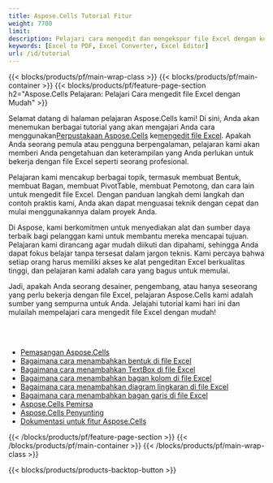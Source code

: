 ```yaml
---
title: Aspose.Cells Tutorial Fitur
weight: 7700
limit:
description: Pelajari cara mengedit dan mengekspor file Excel dengan kode.
keywords: [Excel to PDF, Excel Converter, Excel Editor]
url: /id/tutorial
---
```

{{< blocks/products/pf/main-wrap-class >}}
{{< blocks/products/pf/main-container >}}
{{< blocks/products/pf/feature-page-section h2="Aspose.Cells Pelajaran: Pelajari Cara mengedit file Excel dengan Mudah" >}}

<p>
 Selamat datang di halaman pelajaran Aspose.Cells kami! Di sini, Anda akan menemukan berbagai tutorial yang akan mengajari Anda cara menggunakan<a href="https://www.nuget.org/packages/Aspose.Cells">Perpustakaan Aspose.Cells</a> ke<a href="https://products.aspose.app/cells/editor/">mengedit file Excel</a>. Apakah Anda seorang pemula atau pengguna berpengalaman, pelajaran kami akan memberi Anda pengetahuan dan keterampilan yang Anda perlukan untuk bekerja dengan file Excel seperti seorang profesional.
</p>
<p>
Pelajaran kami mencakup berbagai topik, termasuk membuat Bentuk, membuat Bagan, membuat PivotTable, membuat Pemotong, dan cara lain untuk mengedit file Excel. Dengan panduan langkah demi langkah dan contoh praktis kami, Anda akan dapat menguasai teknik dengan cepat dan mulai menggunakannya dalam proyek Anda.</p>
<p>
Di Aspose, kami berkomitmen untuk menyediakan alat dan sumber daya terbaik bagi pelanggan kami untuk membantu mereka mencapai tujuan. Pelajaran kami dirancang agar mudah diikuti dan dipahami, sehingga Anda dapat fokus belajar tanpa tersesat dalam jargon teknis. Kami percaya bahwa setiap orang harus memiliki akses ke alat pengeditan Excel berkualitas tinggi, dan pelajaran kami adalah cara yang bagus untuk memulai.</p>
<p>
Jadi, apakah Anda seorang desainer, pengembang, atau hanya seseorang yang perlu bekerja dengan file Excel, pelajaran Aspose.Cells kami adalah sumber yang sempurna untuk Anda. Jelajahi tutorial kami hari ini dan mulailah mempelajari cara mengedit file Excel dengan mudah!
</p>

<br />
<br />

<div class="code-sample">
    <ul class="link-list">
        <li class="link-item"><a href="https://docs.aspose.com/cells/net/installation/">Pemasangan Aspose.Cells</a></li>
        <li class="link-item"><a href="add-shapes-in-excel">Bagaimana cara menambahkan bentuk di file Excel</a></li>
        <li class="link-item"><a href="add-textbox-in-excel">Bagaimana cara menambahkan TextBox di file Excel</a></li>
        <li class="link-item"><a href="add-column-chart-in-excel">Bagaimana cara menambahkan bagan kolom di file Excel</a></li>
        <li class="link-item"><a href="add-pie-chart-in-excel">Bagaimana cara menambahkan diagram lingkaran di file Excel</a></li>
        <li class="link-item"><a href="add-line-chart-in-excel">Bagaimana cara menambahkan bagan garis di file Excel</a></li>
        <li class="link-item"><a href="https://products.aspose.app/cells/viewer/">Aspose.Cells Pemirsa</a></li> 
        <li class="link-item"><a href="https://products.aspose.app/cells/editor/">Aspose.Cells Penyunting</a></li>        
        <li class="link-item"><a href="https://docs.aspose.com/cells/net/features/">Dokumentasi untuk fitur Aspose.Cells</a></li>
    </ul>
</div>



{{< /blocks/products/pf/feature-page-section >}}
{{< /blocks/products/pf/main-container >}}
{{< /blocks/products/pf/main-wrap-class >}}

{{< blocks/products/products-backtop-button >}}